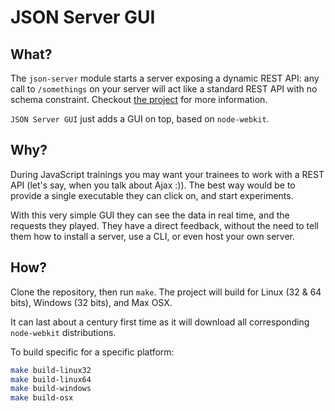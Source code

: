 JSON Server GUI
===============

What?
-----

The `json-server` module starts a server exposing a dynamic REST API: any call to `/somethings` on your server will act like a standard REST API with no schema constraint. Checkout [the project](https://github.com/typicode/json-server) for more information.

`JSON Server GUI` just adds a GUI on top, based on `node-webkit`.

Why?
----

During JavaScript trainings you may want your trainees to work with a REST API (let's say, when you talk about Ajax :)). The best way would be to provide a single executable they can click on, and start experiments.

With this very simple GUI they can see the data in real time, and the requests they played. They have a direct feedback, without the need to tell them how to install a server, use a CLI, or even host your own server.

How?
----

Clone the repository, then run `make`. The project will build for Linux (32 & 64 bits), Windows (32 bits), and Max OSX.

It can last about a century first time as it will download all corresponding `node-webkit` distributions.

To build specific for a specific platform:

```sh
make build-linux32
make build-linux64
make build-windows
make build-osx
```

